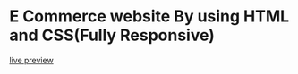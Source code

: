 #  E Commerce website By using HTML and CSS(Fully Responsive)

[live preview](https://gagansingh27.github.io/E-Commerce/)
